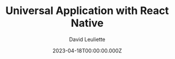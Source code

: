 ---
slug: >-
  /talks/react-native-paris/april-2023/david-leuliette-universal-application-with-react-native
date: 2023-04-18T00:00:00.000Z
title: Universal Application with React Native
author: David Leuliette
video: t4rKdSjRz18
thumbnail: https://async-assets.s3.eu-west-3.amazonaws.com/thumbnails/t4rKdSjRz18.jpg
slides: null
tags: []
year: 2023
conference: react-native-paris
edition: april-2023
allow_ads: false
---